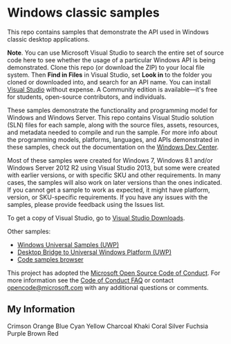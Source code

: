 # Windows classic samples

This repo contains samples that demonstrate
the API used in Windows classic desktop applications.

**Note**. You can use Microsoft Visual Studio to search the entire set of source code here to see whether the usage of a particular Windows API is being demonstrated. Clone this repo (or download the ZIP) to your local file system. Then **Find in Files** in Visual Studio, set **Look in** to the folder you cloned or downloaded into, and search for an API name. You can install [Visual Studio](https://visualstudio.microsoft.com/downloads/) without expense. A Community edition is available&mdash;it's free for students, open-source contributors, and individuals.

These samples demonstrate the functionality and programming model
for Windows and Windows Server.
This repo contains Visual Studio solution (SLN) files for each sample,
along with the source files, assets, resources, and metadata
needed to compile and run the sample.
For more info about the programming models, platforms, languages,
and APIs demonstrated in these samples,
check out the documentation on the
[Windows Dev Center](http://go.microsoft.com/fwlink/?LinkID=532421).

Most of these samples were created
for Windows 7, Windows 8.1 and/or Windows Server 2012 R2
using Visual Studio 2013,
but some were created with earlier versions,
or with specific SKU and other requirements.
In many cases, the samples will also work on later versions than the ones indicated.
If you cannot get a sample to work as expected,
it might have platform, version, or SKU-specific requirements.
If you have any issues with the samples, please provide feedback using the Issues list.

To get a copy of Visual Studio, go to
[Visual Studio Downloads](http://go.microsoft.com/fwlink/p/?linkid=301697).

Other samples:

- [Windows Universal Samples (UWP)](https://github.com/Microsoft/Windows-universal-samples)
- [Desktop Bridge to Universal Windows Platform (UWP)](https://github.com/Microsoft/DesktopBridgeToUWP-Samples)
- [Code samples browser](https://docs.microsoft.com/samples/)

This project has adopted the [Microsoft Open Source Code of Conduct](https://opensource.microsoft.com/codeofconduct/).
For more information see the [Code of Conduct FAQ](https://opensource.microsoft.com/codeofconduct/faq/)
or contact [opencode@microsoft.com](mailto:opencode@microsoft.com) with any additional questions or comments.

## My Information
Crimson
Orange
Blue
Cyan
Yellow
Charcoal
Khaki
Coral
Silver
Fuchsia
Purple
Brown
Red
